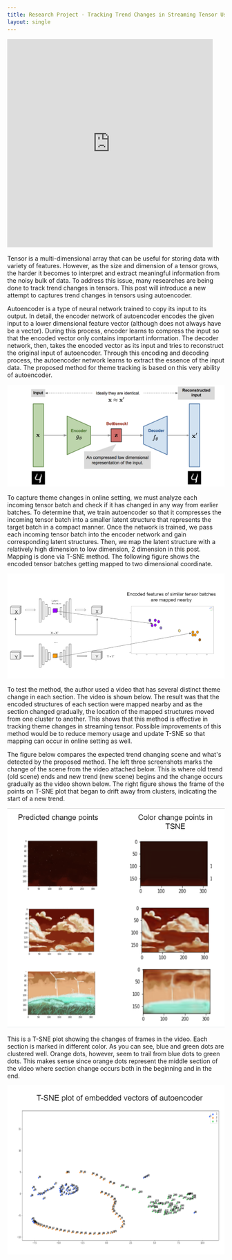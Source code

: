 ```yaml
---
title: Research Project - Tracking Trend Changes in Streaming Tensor Using AutoEncoder
layout: single
---
```

<iframe src="https://1drv.ms/p/s!AuLEAGq4CoXh20B5jlyUJrOZjRPE?embed=1&amp;em=2&amp;wdAr=1.3333333333333333" width="476px" height="481px" frameborder="0">This is an embedded <a target="_blank" href="https://office.com">Microsoft Office</a> presentation, powered by <a target="_blank" href="https://office.com/webapps">Office</a>.</iframe>

Tensor is a multi-dimensional array that can be useful for storing data with variety of features. However, as the size and dimension of a tensor grows, the harder it becomes to interpret and extract meaningful information from the noisy bulk of data. To address this issue, many researches are being done to track trend changes in tensors. This post will introduce a new attempt to captures trend changes in tensors using autoencoder.

Autoencoder is a type of neural network trained to copy its input to its output. In detail, the encoder network of autoencoder encodes the given input to a lower dimensional feature vector (although does not always have be a vector). During this process, encoder learns to compress the input so that the encoded vector only contains important information. The decoder network, then, takes the encoded vector as its input and tries to reconstruct the original input of autoencoder. Through this encoding and decoding process, the autoencoder network learns to extract the essence of the input data. The proposed method for theme tracking is based on this very ability of autoencoder.

![image info](../assets/images/autoencoder-architecture.png)


To capture theme changes in online setting, we must analyze each incoming tensor batch and check if it has changed in any way from earlier batches. To determine that, we train autoencoder so that it compresses the incoming tensor batch into a smaller latent structure that  represents the target batch in a compact manner. Once the network is trained, we pass each incoming tensor batch into the encoder network and gain corresponding latent structures. Then, we map the latent structure with a relatively high dimension to low dimension, 2 dimension in this post. Mapping is done via T-SNE method. The following figure shows the encoded tensor batches getting mapped to two dimensional coordinate.

![image info](../assets/images/aevec.PNG)

To test the method, the author used a video that has several distinct theme change in each section. The video is shown below. The result was that the encoded structures of each section were mapped nearby and as the section changed gradually, the location of the mapped structures moved from one cluster to another. This shows that this method is effective in tracking theme changes in streaming tensor. Possible improvements of this method would be to reduce memory usage and update T-SNE so that mapping can occur in online setting as well.

The figure below compares the expected trend changing scene and what's detected by the proposed method. The left three screenshots marks the change of the scene from the video attached below. This is where old trend (old scene) ends and new trend (new scene) begins and the change occurs gradually as the video shown below. The right figure shows the frame of the points on T-SNE plot that began to drift away from clusters, indicating the start of a new trend.

![image info](../assets/images/change.PNG)


This is a T-SNE plot showing the changes of frames in the video. Each section is marked in different color. As you can see, blue and green dots are clustered well. Orange dots, however, seem to trail from blue dots to green dots. This makes sense since orange dots represent the middle section of the video where section change occurs both in the beginning and in the end.

![image info](../assets/images/res.PNG)

